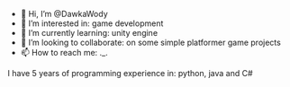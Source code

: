 - 👋 Hi, I’m @DawkaWody
- 👀 I’m interested in: game development
- 🌱 I’m currently learning: unity engine
- 💞️ I’m looking to collaborate: on some simple platformer game projects
- 📫 How to reach me: ._.

I have 5 years of programming experience in: python, java and C#

<!---
DawkaWody/DawkaWody is a ✨ special ✨ repository because its `README.md` (this file) appears on your GitHub profile.
You can click the Preview link to take a look at your changes.
--->
